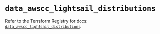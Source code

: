 # `data_awscc_lightsail_distributions`

Refer to the Terraform Registry for docs: [`data_awscc_lightsail_distributions`](https://registry.terraform.io/providers/hashicorp/awscc/0.70.0/docs/data-sources/lightsail_distributions).
